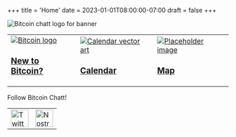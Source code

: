 +++
title = 'Home'
date = 2023-01-01T08:00:00-07:00
draft = false
+++


<div class="banner">
  <img class="banner-element" src="./images/logos/BitcoinChatt_square-transparent-with-shadow.png" alt="Bitcoin chatt logo for banner"/>
</div>

<table class="nav">
  <tr>
    <td>
      <div class="nav-box">
        <a href="./coming_soon">
          <img class="nav-element" src="./images/btc.png" alt="Bitcoin logo"/>
          <h3>New to Bitcoin?</h3>
        </a>
      </div>
    </td>
    <!--<td>
      <div class="nav-box">
        <a href="./coming_soon">
          <img class="nav-element" src="./images/placeholder.png" alt="Placeholder image"/>
          <h3>Blog</h3>
        </a>
      </div>
    </td>-->
    <td>
      <div class="nav-box">
        <a href="./coming_soon">
          <img class="nav-element" src="./images/calendar.png" alt="Calendar vector art"/>
          <h3>Calendar</h3>
        </a>
      </div>
    </td>
    <td>
      <div class="nav-box">
        <a href="./coming_soon">
          <img class="nav-element" src="./images/placeholder.png" alt="Placeholder image"/>
          <h3>Map</h3>
        </a>
      </div>
    </td>
  </tr>
</table>

<p class="social-links">Follow Bitcoin Chatt!</p>
<div class="social-links">
  <table>
    <tr>
      <td>
        <a target="_blank" href="https://x.com/bitcoinchatt">
          <img height="40rem" src="./images/twitter.png" alt="Twitter/X logo"/>
        </a>
      </td>
      <td>
        <a href="./coming_soon">
          <img height="40rem" src="./images/placeholder.png" alt="Nostr logo"/>
        </a>
      </td>
    </tr>
  </table>
</div>